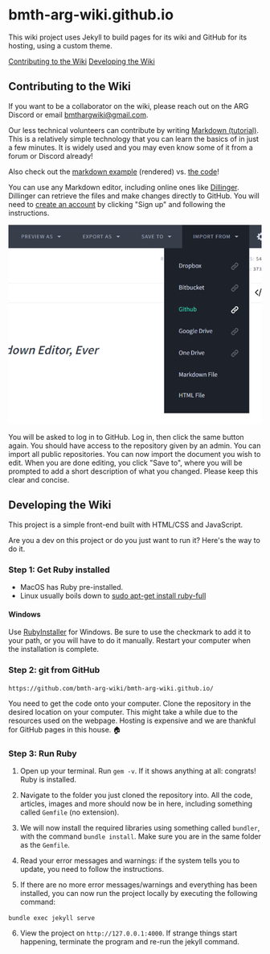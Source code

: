 # bmth-arg-wiki.github.io

This wiki project uses Jekyll to build pages for its wiki and GitHub for its hosting, using a custom 
theme.

[Contributing to the Wiki](#contributing-to-the-wiki)
[Developing the Wiki](#developing-the-wiki)

## Contributing to the Wiki

If you want to be a collaborator on the wiki, please reach out on the ARG Discord or
email [bmthargwiki@gmail.com](mailto:bmthargwiki@gmail.com).

Our less technical volunteers can contribute by writing [Markdown (tutorial)](https://www.youtube.com/watch?v=qhoXn4bIE1s). This is a relatively simple technology 
that you can learn the basics of in just a few minutes. It is widely used and you may even know 
some of it from a forum or Discord already!

Also check out the [markdown example](markdown_example) (rendered) vs. [the code](markdown_example.md)!

You can use any Markdown editor, including online ones like [Dillinger](https://dillinger.io/). 
Dillinger can retrieve the files and make changes directly to GitHub. You will need to 
[create an account](https://www.github.com) by clicking "Sign up" and following the instructions.

![img.png](installation_help/img.png)

You will be asked to log in to GitHub. Log in, then click the same button again. You 
should have access to the repository given by an admin. You can import all public 
repositories. You can now import the document you wish to edit. When you are done editing, 
you click "Save to", where you will be prompted to add a short description of what you changed. 
Please keep this clear and concise.

## Developing the Wiki

This project is a simple front-end built with HTML/CSS and JavaScript.

Are you a dev on this project or do you just want to run it? Here's the way to do it.

### Step 1: Get Ruby installed

- MacOS has Ruby pre-installed.
- Linux usually boils down to [sudo apt-get install ruby-full](https://www.ruby-lang.org/en/documentation/installation/#package-management-systems)

#### Windows

Use [RubyInstaller](https://rubyinstaller.org/downloads/) for Windows. Be sure to use the 
checkmark to add it to your path, or you will have to do it manually. Restart your computer 
when the installation is complete.

### Step 2: git from GitHub

`https://github.com/bmth-arg-wiki/bmth-arg-wiki.github.io/`

You need to get the code onto your computer. Clone the repository in the desired location 
on your computer. This might take a while due to the resources used on the webpage. Hosting is 
expensive and we are thankful for GitHub pages in this house. 🏠

### Step 3: Run Ruby

1. Open up your terminal. Run `gem -v`. If it shows anything at all: congrats! Ruby is installed.

2. Navigate to the folder you just cloned the repository into. All the code, articles, images
and more should now be in here, including something called `Gemfile` (no extension).

3. We will now install the required libraries using something called `bundler`, with the command 
`bundle install`. Make sure you are in the same folder as the `Gemfile`.

4. Read your error messages and warnings: if the system tells you to update, you need to follow 
the instructions.

5. If there are no more error messages/warnings and everything has been installed, you can now 
run the project locally by executing the following command: 

`bundle exec jekyll serve`

6. View the project on `http://127.0.0.1:4000`. If strange things start happening, terminate the
program and re-run the jekyll command.